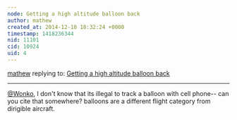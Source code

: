 ```yaml
---
node: Getting a high altitude balloon back
author: mathew
created_at: 2014-12-10 18:32:24 +0000
timestamp: 1418236344
nid: 11101
cid: 10924
uid: 4
---
```




[mathew](../profile/mathew) replying to: [Getting a high altitude balloon back](../notes/mathew/09-04-2014/getting-a-high-altitude-balloon-back)

----
[@Wonko](/profile/Wonko),
I don't know that its illegal to track a balloon with cell phone-- can you cite that somewhere?  balloons are a different flight category from dirigible aircraft. 